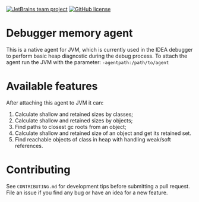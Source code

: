 [![JetBrains team project](http://jb.gg/badges/team.svg)](https://confluence.jetbrains.com/display/ALL/JetBrains+on+GitHub)
[![GitHub license](https://img.shields.io/badge/license-Apache%20License%202.0-blue.svg?style=flat)](https://www.apache.org/licenses/LICENSE-2.0)

# Debugger memory agent
This is a native agent for JVM, which is currently used in the IDEA debugger to perform basic heap diagnostic during the debug process. To attach the agent run the JVM 
with the parameter: `-agentpath:/path/to/agent`

# Available features
After attaching this agent to JVM it can:
1. Calculate shallow and retained sizes by classes;
2. Calculate shallow and retained sizes by objects;
3. Find paths to closest gc roots from an object;
4. Calculate shallow and retained size of an object and get its retained set.
5. Find reachable objects of class in heap with handling weak/soft references.

# Contributing
See `CONTRIBUTING.md` for development tips before submitting a pull request. File an issue if you find any bug or have an idea for a new feature.
